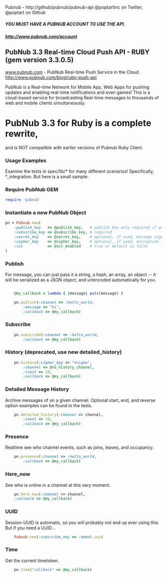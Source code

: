 Pubnub - http://github/pubnub/pubnub-api
@poptartinc on Twitter, @poptart on Github

##### YOU MUST HAVE A PUBNUB ACCOUNT TO USE THE API.
##### http://www.pubnub.com/account

## PubNub 3.3 Real-time Cloud Push API - RUBY (gem version 3.3.0.5)

www.pubnub.com - PubNub Real-time Push Service in the Cloud. 
http://www.pubnub.com/blog/ruby-push-api

PubNub is a Real-time Network for Mobile App, Web Apps for pushing updates
and enabling real-time notifications and even games!
This is a cloud-based service for broadcasting Real-time messages
to thousands of web and mobile clients simultaneously.

# PubNub 3.3 for Ruby is a complete rewrite, 
and is NOT compatible with earlier versions of Pubnub Ruby Client.

### Usage Examples

Examine the tests in spec/lib/* for many different scenarios! Specifically, *_integration. But here is a small sample:

### Require PubNub GEM

```ruby
require 'pubnub'
```

### Instantiate a new PubNub Object

```ruby
pn = Pubnub.new(
    :publish_key   => @publish_key,   # publish_key only required if publishing.
    :subscribe_key => @subscribe_key, # required
    :secret_key    => @secret_key,    # optional, if used, message signing is enabled
    :cipher_key    => @cipher_key,    # optional, if used, encryption is enabled
    :ssl           => @ssl_enabled    # true or default is false
)
```

### Publish
For message, you can just pass it a string, a hash, an array, an object -- it will be serialized as a JSON object,
and urlencoded automatically for you.

```ruby

    @my_callback = lambda { |message| puts(message) }

    pn.publish(:channel => :hello_world,
        :message => "hi",
        :callback => @my_callback)
```

### Subscribe

```ruby
    pn.subscribe(:channel => :hello_world,
        :callback => @my_callback)
```

### History (deprecated, use new detailed_history)

```ruby
    pn.history(:cipher_key => "enigma",
        :channel => @no_history_channel,
        :limit => 10,
        :callback => @my_callback)
```

### Detailed Message History

Archive messages of on a given channel. Optional start, end, and reverse option examples can be found in the tests.
```ruby
    pn.detailed_history(:channel => channel,
        :count => 10, 
        :callback => @my_callback)
```

### Presence

Realtime see who channel events, such as joins, leaves, and occupancy.
```ruby
    pn.presence(:channel => :hello_world,
        :callback => @my_callback)
```

### Here_now 

See who is online in a channel at this very moment.
```ruby
    pn.here_now(:channel => channel,
    :callback => @my_callback)
```

### UUID

Session-UUID is automatic, so you will probably not end up ever using this. But if you need a UUID...
```ruby
    Pubnub.new(:subscribe_key => :demo).uuid
```

### Time 

Get the current timetoken.
```ruby
    pn.time("callback" => @my_callback)
```
